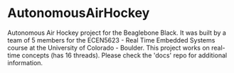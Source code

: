 AutonomousAirHockey
===================

Autonomous Air Hockey project for the Beaglebone Black. 
It was built by a team of 5 members for the ECEN5623 - Real Time Embedded Systems course at the University of Colorado - Boulder. 
This project works on real-time concepts (has 16 threads). 
Please check the 'docs' repo for additional information.
